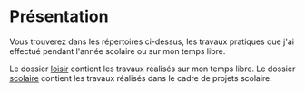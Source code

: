 # Présentation
Vous trouverez dans les répertoires ci-dessus, les travaux pratiques que j'ai effectué pendant l'année scolaire ou sur mon temps libre.

Le dossier [loisir](https://github.com/maeliecoavoux/travaux-pratiques/loisir) contient les travaux réalisés sur mon temps libre.
Le dossier [scolaire](https://github.com/maeliecoavoux/travaux-pratiques/scolaire) contient les travaux réalisés dans le cadre de projets scolaire.
